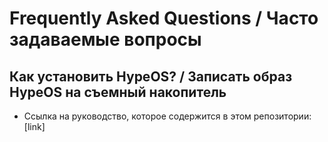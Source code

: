 # Frequently Asked Questions / Часто задаваемые вопросы

## Как установить HypeOS? / Записать образ HypeOS на съемный накопитель
- Ссылка на руководство, которое содержится в этом репозитории: [link]
